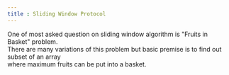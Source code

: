 ```yaml
---
title : Sliding Window Protocol
---
```


One of most asked question on sliding window algorithm is "Fruits in Basket" problem.  
There are many variations of this problem but basic premise is to find out subset of an array  
where maximum fruits can be put into a basket.


